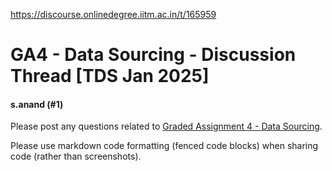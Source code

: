 https://discourse.onlinedegree.iitm.ac.in/t/165959

<html><head><meta charset='utf-8'><title>GA4 - Data Sourcing - Discussion Thread [TDS Jan 2025]</title></head><body>
<h1>GA4 - Data Sourcing - Discussion Thread [TDS Jan 2025]</h1>
<h4>s.anand (#1)</h4>
<p>Please post any questions related to <a href="https://exam.sanand.workers.dev/tds-2025-01-ga4">Graded Assignment 4 - Data Sourcing</a>.</p>
<p>Please use markdown code formatting (fenced code blocks) when sharing code (rather than screenshots).
